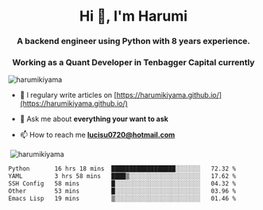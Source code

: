 <h1 align="center">Hi 👋, I'm Harumi</h1>
<h3 align="center">A backend engineer using <b>Python</b> with 8 years experience.</h3>
<h3 align="center">Working as a Quant Developer in <b>Tenbagger Capital</b> currently</h3>

<p align="left"> <img src="https://komarev.com/ghpvc/?username=harumikiyama" alt="harumikiyama" /> </p>


- 📝 I regulary write articles on [https://harumikiyama.github.io/](https://harumikiyama.github.io/)

- 💬 Ask me about **everything your want to ask**

- 📫 How to reach me **lucisu0720@hotmail.com**

<p>&nbsp;<img align="center" src="https://github-readme-stats.vercel.app/api?username=harumikiyama&show_icons=true" alt="harumikiyama" /></p>


<!--START_SECTION:waka-->

```txt
Python       16 hrs 18 mins  ██████████████████░░░░░░░   72.32 %
YAML         3 hrs 58 mins   ████▒░░░░░░░░░░░░░░░░░░░░   17.62 %
SSH Config   58 mins         █░░░░░░░░░░░░░░░░░░░░░░░░   04.32 %
Other        53 mins         █░░░░░░░░░░░░░░░░░░░░░░░░   03.96 %
Emacs Lisp   19 mins         ▒░░░░░░░░░░░░░░░░░░░░░░░░   01.46 %
```

<!--END_SECTION:waka-->
